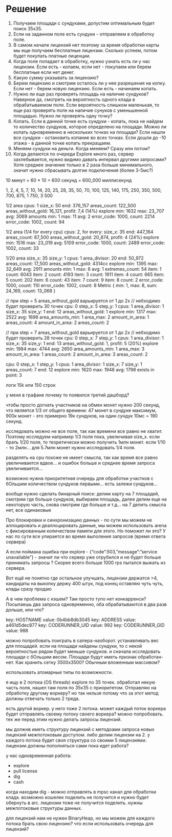 # Решение

1. Получаем площади с сундуками, допустим оптимальным будет поиск 35х35.
2. Если на заданном поле есть сундуки - отправляем в обработку поле.
3. В самом начале лицензий нет поэтому за время обработки карты мы еще получаем бесплатные лицензии. Сколько успеем, потом будет покупать платные лиценции.
4. Когда поле попадает в обработку, нужно узнать есть ли у нас лицензии. Если есть - копаем, если нет - покупаем или берем бесплатные если нет денег.
5. Какую сумму указывать за лицензию?
6. Берем лицензию и смотрим осталось ли у нее разрешения на копку. Если нет - берем новую лицензию. Если есть - начинаем копать.
7. Нужно ли еще раз проверять площадь на наличие сундуков? Наверное да, смотреть на вероятность одного клада в обрабатываемом поле. Если вероятность слишком маленькая, то еще раз проверять поле на наличие сунуков с уменьшенной площадью. Нужно ли проверять одну точку?
8. Копать. Если в данной точке есть сундуки - копать, пока не найдем то количество сундуков, которое определено на площади. Можно ли копать одновременно в нескольких точках на площади? Если нашли все сундуки - остановить копание во всех точках. Если дошли до -10 этажа - в данной точке копать прекращаем.
9. Меняем сундуки на деньги. Когда меняем? Сразу или потом?
10. Когда делаются по очереди Explore много раз, сервер захлебывается, нужно видимо давать интервал другими запросами? Хотя среднее значение только в 2 раза больше минимального, значит нужно сбрасывать долгие подключения (более 3-5мс?)

10 минут = 60 * 10 = 600 секунд = 600_000 миллисекунд

1, 2, 4, 5, 7, 10, 14, 20, 25, 28, 35, 50, 70,  100,  125,  140,  175,  250,  350,  500,  700,  875, 1 750, 3 500

1/2 area
cpus: 1 size_x: 50
end: 376_157
areas_count: 122_500 areas_without_gold: 16_121, profit: 7,4 (14%)
explore min: 1632 max: 23_707 avg: 3069
amounts min: 1 max: 11 avg: 2
error_code: 1000, count: 2214
error_code: 1002, count: 94

1/2 area (1/4 for every cpu)
cpus: 2, for every:
size_x: 35 end: 447_164
areas_count: 87_500 areas_without_gold: 20_874, profit: 4 (24%)
explore min: 1516 max: 23_019 avg: 5109
error_code: 1000, count: 2489
error_code: 1002, count: 33

1/20 area
size_x: 35 size_y: 1 cpus: 1 area_divisor: 20
end: 50_972
areas_count: 17_500 areas_without_gold: 4314cc
explore min: 1395 max: 32_649 avg: 2911
amounts min: 1 max: 8 avg: 1 extremes_count: 54
item: 1 count: 6043
item: 2 count: 4193
item: 3 count: 1911
item: 4 count: 665
item: 5 count: 202
item: 6 count: 43
item: 7 count: 9
item: 8 count: 2
error_code: 1000, count: 110
error_code: 1002, count: 8
Metric { min: 1, max: 8, sum: 24_169, count: 13_068 }

// при step = 5 areas_without_gold варьируется от 1 до 2х
// небходимо будет проверить 30 точек
cpu: 0 step_x: 5 step_y: 1 cpus: 1 area_divisor: 1
size_x: 35 size_y: 1
end: 12
areas_without_gold: 1
explore min: 1317 max: 2522 avg: 1696
area_amounts_min: 1 area_max: 2
amount_in_area: 1 areas_count: 4
amount_in_area: 2 areas_count: 2

// при step = 7 areas_without_gold варьируется от 1 до 2х
// небходимо будет проверить 28 точек
cpu: 0 step_x: 7 step_y: 1 cpus: 1 area_divisor: 1
size_x: 35 size_y: 1
end: 13
areas_without_gold: 1, profit: 5 (20%)
explore min: 1984 max: 4744 avg: 2650
area_amounts_min: 1 area_max: 3
amount_in_area: 1 areas_count: 2
amount_in_area: 3 areas_count: 2

cpu: 0 step_x: 1 step_y: 1 cpus: 1 area_divisor: 1
size_x: 7 size_y: 1 areas_count: 7
end: 12
explore min: 1620 max: 1948 avg: 1798
exists in point: 3

логи 15k или 150 строк

у меня в графане почему то появился третий дашборд?

чтобы просто догнать участников на обмен монет нужно 200 секунд, что является 1/3 от общего времени:
47 монет в сундуке максимум, 900к монет - это примерно 19к сундуков, на один сундук 10мс = 190 секунд.

исследовать можно не все поле, так как времени все равно не хватит. Поэтому исследуем например 1/3 поля пока, увеличивая size_x.
если брать 1/20 поля, то теоретически можно получить 1млн монет.
если 1/10 - то 2млн...
для 5.7млн монет нужно исследовать 1/4 поля.

разделять на cpu похоже не имеет смысла, так как время все равно увеличивается вдвое... и ошибок больше и среднее время запроса увеличивается...

возможно нужна приоритетная очередь для обработки участков с бОльшим количеством сундуков первыми...
есть залежи сундуков...

вообще нужно сделать бинарный поиск: делим карту на 7 площадей, смотрим где больше сундуков, выбираем площадь, далее делим еще на некоторую часть, снова смотрим где больше и т.д...
на 7 делить смысла нет, все одинаковые

Про блокировки и синхронизацию данных - по сути мы можем не аллоцировать и деаллоцировать данные, мы можем использовать arena с фиксированным количеством памяти для этого. Но поможет ли это? У нас по сути все упирается во время выполения запросов (время ответа сервера)


А если поймана ошибка при explore - {“code”:503,”message”:”service unavailable”} - значит ли что сервер уже отрубился и не будет больше принимать запросы ?
Скорее всего больше 1000 rps пытался выжать из сервера.

Вот ещё не понятно где остальное улучшать, лицензии держатся >4, кандидаты на выкопку держу 400 штук, под конец оставляю чуть чуть, клады сразу продаю

А в чем проблема с кэшем? Там просто тупо нет конкарренси? Посылаешь два запроса одновременно, оба обрабатываются в два разв дольше, или что?

key: HOSTNAME value: 0b4bb8db3045
key: ADDRESS value: a461d5dec877
key: CODERUNNER_UID value: 992
key: CODERUNNER_GID value: 988

можно попробовать поиграть в сапера-наоборот. устанавливать вес для площадей. если на площади найдены сундуки, то с некой вероятностью рядом будет меньше сундуков. и сначала исследовать площади с бОльшим весом. Площади будут иметь признак обработан-нет. Как хранить сетку 3500х3500? Обычным вложенным массивом?

использовать атомарные типы по возможности.

я ищу в 2 потока (OS threads) explore по 35 точек.
обработал некую часть поля, нашел там поля по 35х35 с приоритетом. Отправляю на обработку другому воркеру? но так нельзя потому что за этот метод должны отвечать только 2 треда.

есть другой воркер. у него тоже 2 потока. может каждый поток воркера будет отправлять своему потоку своего воркера? можно попробовать. тек же перед этим нужно делать запросы лицензий.

мы должнв иметь структуру лицензий с методоами запроса новых лицензий межпотоковым доступом. либо делим лицензии на 2. у каждого потока будет своя структура со своими 5 лицензиями. лицензии должны пополняться сами пока идет работа?

у нас одновременная работа:
- explore
- pull license
- dig
- cash

когда находим dig - можно отправлять в mpsc канал для обработки клада. возможно кошелек поделить не получится и нужно будет обернуть в arc<mutex>. лицензии тоже не получится поделить. нужны межпотоковые структуры данных.

для лицензий нам не нужен BinaryHeap, но мы можем для каждого потока брать свою лицензию? что если использовать очередь для лицензий?
